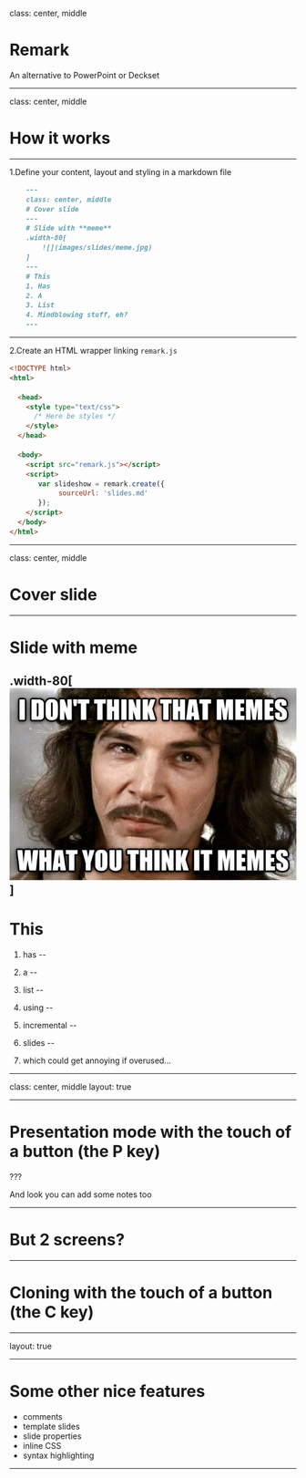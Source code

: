 class: center, middle

# Remark
An alternative to PowerPoint or Deckset

---
class: center, middle

# How it works
---

1.Define your content, layout and styling in a markdown file


```markdown
    ---
    class: center, middle
    # Cover slide
    ---
    # Slide with **meme**
    .width-80[
        ![](images/slides/meme.jpg)
    ]
    ---
    # This
    1. Has 
    2. A
    3. List
    4. Mindblowing stuff, eh?
    ---
```
---

2.Create an HTML wrapper linking `remark.js`
```html
<!DOCTYPE html>
<html>

  <head>
    <style type="text/css">
      /* Here be styles */ 
    </style>
  </head>

  <body>
    <script src="remark.js"></script>
    <script>
       var slideshow = remark.create({
            sourceUrl: 'slides.md'
       });
    </script>
  </body>
</html>
```

---
class: center, middle
# Cover slide
---
# Slide with **meme**
.width-80[
    ![](images/slides/meme.jpg)
]
---
# This

1. has
--

2. a
--

3. list
--

4. using
--

5. incremental
--

6. slides
--

7. which could get annoying if overused...

---
class: center, middle
layout: true

---

# Presentation mode with the touch of a button (the P key)

???

And look you can add some notes too

---

# But 2 screens?

---

# Cloning with the touch of a button (the C key)

---
layout: true

---
# Some other nice features
- comments
- template slides
- slide properties
- inline CSS
- syntax highlighting

---


